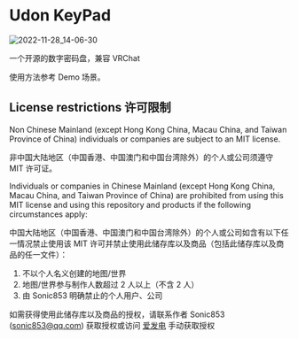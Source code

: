 # Udon KeyPad

![2022-11-28_14-06-30](https://user-images.githubusercontent.com/8389962/204208464-ac5f9711-0cc5-4e4e-a303-f3994b901864.png)

一个开源的数字密码盘，兼容 VRChat

使用方法参考 Demo 场景。
## License restrictions 许可限制
Non Chinese Mainland (except Hong Kong China, Macau China, and Taiwan Province of China) individuals or companies are subject to an MIT license.

非中国大陆地区（中国香港、中国澳门和中国台湾除外）的个人或公司须遵守 MIT 许可证。

Individuals or companies in Chinese Mainland (except Hong Kong China, Macau China, and Taiwan Province of China) are prohibited from using this MIT license and using this repository and products if the following circumstances apply:

中国大陆地区（中国香港、中国澳门和中国台湾除外）的个人或公司如含有以下任一情况禁止使用该 MIT 许可并禁止使用此储存库以及商品（包括此储存库以及商品的任一文件）：
1. 不以个人名义创建的地图/世界
2. 地图/世界参与制作人数超过 2 人以上（不含 2 人）
3. 由 Sonic853 明确禁止的个人用户、公司

如需获得使用此储存库以及商品的授权，请联系作者 Sonic853 (sonic853@qq.com) 获取授权或访问 [爱发电](https://afdian.com/a/Sonic853) 手动获取授权
